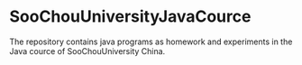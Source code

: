 # SooChouUniversityJavaCource
The repository contains java programs as homework and experiments in the Java cource of SooChouUniversity China.
